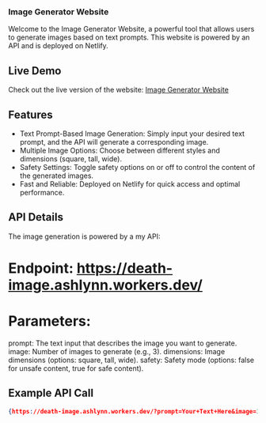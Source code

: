 ### Image Generator Website
Welcome to the Image Generator Website, a powerful tool that allows users to generate images based on text prompts. This website is powered by an API and is deployed on Netlify.
 
## Live Demo
Check out the live version of the website: [Image Generator Website](https://image-gen-web.netlify.app/)

## Features
* Text Prompt-Based Image Generation: Simply input your desired text prompt, and the API will generate a corresponding image.
* Multiple Image Options: Choose between different styles and dimensions (square, tall, wide).
* Safety Settings: Toggle safety options on or off to control the content of the generated images.
* Fast and Reliable: Deployed on Netlify for quick access and optimal performance.

## API Details
The image generation is powered by a my API:
# Endpoint: https://death-image.ashlynn.workers.dev/
# Parameters:
  prompt: The text input that describes the image you want to generate.
  image: Number of images to generate (e.g., 3).
  dimensions: Image dimensions (options: square, tall, wide).
  safety: Safety mode (options: false for unsafe content, true for safe content).

## Example API Call 

```json
{https://death-image.ashlynn.workers.dev/?prompt=Your+Text+Here&image=3&dimensions=square&tall&wide&safety=true}
```
